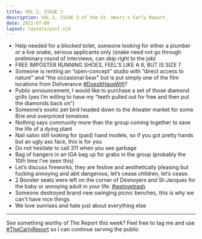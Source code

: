 ```yaml
---
title: VOL 2, ISSUE 3
description: VOL 2, ISSUE 3 of the St. Henri's Carly Report.
date: 2021-07-09
layout: layouts/post.njk
---
```



- Help needed for a blocked toilet, someone looking for either a plumber or a live snake, serious applicants only (snake need not go through preliminary round of interviews, can skip right to the job)
- FREE IMPOSTER RUNNING SHOES, FEEL’S LIKE A 6, BUT IS SIZE 7
- Someone is renting an “open-concept” studio with “direct access to nature” and “the occasional bear” but is put simply one of the film locations from Deliverance [#DoesItHaveWifi](https://www.facebook.com/hashtag/doesithavewifi?__eep__=6&__gid__=123654164372747&__cft__[0]=AZV13qXNfwilnCWaI75Q0xPc4JCGqHaFEtrnyt1RhHUjzTnIMyGM0KiazZTiNi1uvKtReV0qOfE55QeHiMREbZfRUCOEehg2JKSQij4pb0GQ0xHAb2ueXsLjJM0ZnT-hLUc&__tn__=*NK-R)?
- Public announcement, I would like to purchase a set of those diamond grills (yes I’m willing to have my “teeth pulled out for free and then put the diamonds back on”)
- Someone’s exotic pet bird headed down to the Atwater market for some Brie and overpriced tomatoes
- Nothing says community more than the group coming together to save the life of a dying plant
- Nail salon still looking for (paid) hand models, so if you got pretty hands but an ugly ass face, this is for you
- Do not hesitate to call 311 when you see garbage
- Bag of hangers in an IGA bag up for grabs in the group (probably the 10th time I’ve seen this)
- Let’s discuss fireworks, they are festive and aesthetically pleasing but fucking annoying and abit dangerous, let’s cease children, let’s cease.
- 2 Booster seats were left on the corner of Desnoyers and St-Jacques for the baby or annoying adult in your life. [#welovetrash](https://www.facebook.com/hashtag/welovetrash?__eep__=6&__gid__=123654164372747&__cft__[0]=AZV13qXNfwilnCWaI75Q0xPc4JCGqHaFEtrnyt1RhHUjzTnIMyGM0KiazZTiNi1uvKtReV0qOfE55QeHiMREbZfRUCOEehg2JKSQij4pb0GQ0xHAb2ueXsLjJM0ZnT-hLUc&__tn__=*NK-R)
- Someone destroyed brand new swinging picnic benches, this is why we can’t have nice things
- We love sunrises and hate just about everything else

----------

See something worthy of The Report this week? Feel free to tag me and use [#TheCarlyReport](https://www.facebook.com/hashtag/thecarlyreport?__eep__=6&__gid__=123654164372747&__cft__[0]=AZV13qXNfwilnCWaI75Q0xPc4JCGqHaFEtrnyt1RhHUjzTnIMyGM0KiazZTiNi1uvKtReV0qOfE55QeHiMREbZfRUCOEehg2JKSQij4pb0GQ0xHAb2ueXsLjJM0ZnT-hLUc&__tn__=*NK-R) so I can continue serving the public

